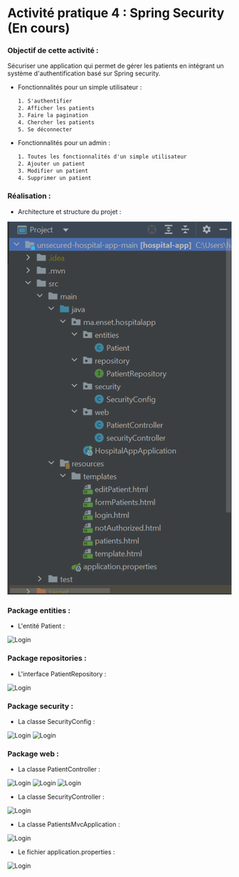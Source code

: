 # Activité pratique 4 : Spring Security (En cours)

### Objectif de cette activité :

Sécuriser une application qui permet de gérer les patients en intégrant un système d'authentification basé sur Spring security.
- Fonctionnalités pour un simple utilisateur :

      1. S'authentifier 
      2. Afficher les patients
      3. Faire la pagination
      4. Chercher les patients
      5. Se déconnecter

- Fonctionnalités pour un admin :

      1. Toutes les fonctionnalités d'un simple utilisateur
      2. Ajouter un patient
      3. Modifier un patient
      4. Supprimer un patient 

### Réalisation : 

- Architecture et structure du projet :

![Architecture](https://github.com/AghzerHousna12/All-Ressources-/blob/master/117.PNG)

### Package entities :
- L'entité Patient :

![Login](https://github.com/HousnaAghzer/All-Ressources-/blob/master/118.PNG)

### Package repositories :
- L'interface PatientRepository :

![Login](https://github.com/HousnaAghzer/All-Ressources-/blob/master/119.PNG)

### Package security :
- La classe SecurityConfig :

![Login](https://github.com/HousnaAghzer/All-Ressources-/blob/master/120.PNG)
![Login](https://github.com/HousnaAghzer/All-Ressources-/blob/master/121.PNG)

### Package web :
- La classe PatientController :

![Login](https://github.com/HousnaAghzer/All-Ressources-/blob/master/122.PNG)
![Login](https://github.com/HousnaAghzer/All-Ressources-/blob/master/123.PNG)
![Login](https://github.com/HousnaAghzer/All-Ressources-/blob/master/124.PNG)

- La classe SecurityController :

![Login](https://github.com/HousnaAghzer/All-Ressources-/blob/master/125.PNG)

- La classe PatientsMvcApplication :

![Login](https://github.com/HousnaAghzer/All-Ressources-/blob/master/126.PNG)

- Le fichier application.properties :

![Login](https://github.com/HousnaAghzer/All-Ressources-/blob/master/127.png)



